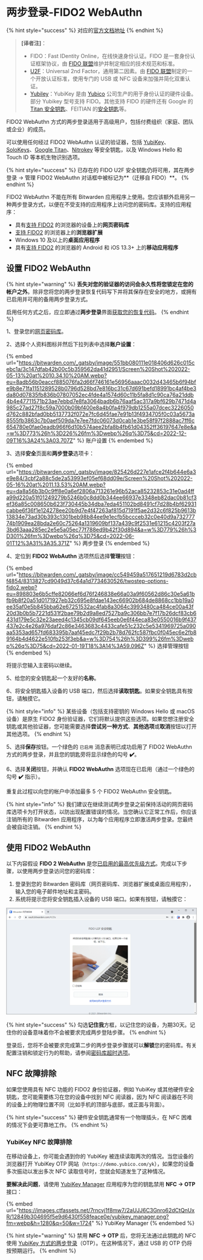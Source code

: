 # 两步登录-FIDO2 WebAuthn

{% hint style="success" %}
对应的[官方文档地址](https://bitwarden.com/help/article/setup-two-step-login-u2f/)
{% endhint %}

> **\[译者注]**：
>
> * FIDO：Fast IDentity Online，在线快速身份认证。FIDO 是一套身份认证框架协议，由 [FIDO 联盟](https://fidoalliance.org/)维护并制定相应的技术规范和标准。
> * [U2F](https://zh.wikipedia.org/wiki/%E9%80%9A%E7%94%A8%E7%AC%AC%E4%BA%8C%E5%9B%A0%E7%B4%A0)：Universal 2nd Factor，通用第二因素。由 [FIDO 联盟](https://fidoalliance.org/)制定的一个开放认证标准，使用专门的 USB 或 NFC 设备来加强并简化双重认证。
> * [Yubiley](https://zh.wikipedia.org/wiki/YubiKey)：YubiKey 是由 [Yubico](https://www.yubico.com/) 公司生产的用于身份认证的硬件设备。部分 Yubikey 型号支持 FIDO。其他支持 FIDO 的硬件还有 Google 的 [Titan 安全钥匙](https://cloud.google.com/titan-security-key)、FEITIAN 的[安全钥匙](https://www.ftsafe.com/Products/FIDO)等。

FIDO2 WebAuthn 方式的两步登录适用于高级用户，包括付费组织（家庭、团队或企业）的成员。&#x20;

可以使用任何经过 FIDO2 WebAuthn 认证的验证器，包括 [YubiKey](https://www.yubico.com/)、[SoloKeys](https://solokeys.com/)、[Google Titan](https://store.google.com/product/titan\_security\_key)、[Nitrokey](https://www.nitrokey.com/) 等安全钥匙，以及 Windows Hello 和 Touch ID 等本机生物识别选项。

{% hint style="success" %}
已存在的 FIDO U2F 安全钥匙仍将可用，其在两步登录 → 管理 FIDO2 WebAuthn 对话框中被标记为**（迁移自 FIDO）**。
{% endhint %}

FIDO2 WebAuthn 不能在所有 Bitwarden 应用程序上使用。您应该额外启用另一种两步登录方式，以便在不受支持的应用程序上访问您的密码库。支持的应用程序：

* 具有[支持 FIDO2](https://fidoalliance.org/fido2/fido2-web-authentication-webauthn/) 的浏览器的设备上的**网页密码库**
* [支持 FIDO2](https://fidoalliance.org/fido2/fido2-web-authentication-webauthn/) 的浏览器上的**浏览器扩展**
* Windows 10 及以上的**桌面应用程序**
* 具有[支持 FIDO2](https://fidoalliance.org/fido2/fido2-web-authentication-webauthn/) 的浏览器的 Android 和 iOS 13.3+ 上的**移动应用程序**

## 设置 FIDO2 WebAuthn <a href="#setup-fido-2-webauthn" id="setup-fido-2-webauthn"></a>

{% hint style="warning" %}
**丢失对您的验证器的访问会永久性将您锁定在您的帐户之外**。除非您将您的两步登录恢复代码写下并将其保存在安全的地方，或拥有已启用并可用的备用两步登录方式。

启用任何方式之后，应立即通过**两步登录**界面[获取您的恢复代码](../recovery-codes.md)。
{% endhint %}

1、登录您的[网页密码库](https://vault.bitwarden.com/)。

2、选择个人资料图标并然后下拉列表中选择**账户设置**：

{% embed url="https://bitwarden.com/_gatsby/image/551bb080111e018406d626c015cebc1a/3c147dfab42b00c5b359562da41d2951/Screen%20Shot%202022-05-13%20at%2010.34.10%20AM.webp?eu=8adb56b0eaccf885076fa2d66f746161e56956aaac0032d43465b6f94bfe9b8e71fa1151289528b0796d528bd7e816bc31c67d691befd18991bc4af4be3da80d07835fb836b07807052ec4fde4a1574d60c11b5fa8d1c90ca76a21ddb4b4e47711571b23ae7ebbd7e8fa3064badb6b76aaf5ac317a9bf629b7471d4a985c27ad27f8c59a7000b09bf400e8a4b0fa4f979db1255a07dcec3226050d762c882bfad0bb5137732f072e7fc6d45fae7e91b13f4934705f0c03a5673a8555fb3863c7b0aef509da7e7ee7fdc06073d0cab1e3be58f97f2888ac7ff6c654780e0fae0eadb966f6d10b574aee2bfa8b4fb61d04352ff36197647e8e&a=w%3D773%26h%3D226%26fm%3Dwebp%26q%3D75&cd=2022-12-09T16%3A24%3A03.707Z" %}
账户设置
{% endembed %}

3、选择**安全**页面和**两步登录**选项卡：

{% embed url="https://bitwarden.com/_gatsby/image/825426d227e1afce2f4b644e6a3e9e84/3cbf2a88c5de2a53993ef05ef68dd09e/Screen%20Shot%202022-05-16%20at%2011.13.53%20AM.webp?eu=da8a56b3b0c9ff8e0a6ef2806a713261e96b52aca85232853c31e0ad4ffa99d220a51f01249279b5246b0c8dd0b344ee66937e3348eb82dac0b81cf3ef36a85c008650b623f730445b34dba7eda451102bd8491cf7d28b4bf62931cabbe6f36f1e124278ee20b9d7e4f47263af815d7191f5ae2d32c6f825b9613b13834e73ad30b393c1301beb98b84ee9e1ecfb5bccceb32c0e40d9a73277774b1909ea28bda2e60c75264a1319609bf137a439c9f2531e61215c4203f27a3bd63aaa285ec2e5e5a05ec77f788ed9b42f30d894&a=w%3D779%26h%3D301%26fm%3Dwebp%26q%3D75&cd=2022-06-01T12%3A31%3A35.371Z" %}
两步登录
{% endembed %}

4、定位到 **FIDO2 WebAuthn** 选项然后选择**管理**按钮：

{% embed url="https://bitwarden.com/_gatsby/image/cc549459a517651219d6783d2cbf4854/8313827cd9049d37c64a1d7734630526/twostep-options-fido2.webp?eu=898803e6b5cffe82066ef6d76f246838e66a03a9f60562d86c30e5a61bfb9b8f20a51d0171927eb32c695e8fdae143ec66902b684de8868cc1bb19a0ee35af0e5b845bba62e67251532ac4fab8a3064c3993480ca484ce00a43f20d3b0b5b7221d531f2bae79b2d9a8ed7527ba9c306bb7e7f17b26dcf83cb6431d179e5c32e23aeed4c1345cb09df645eeb0e6f44eca83e0550016b9f437437e2c4e26a976daf2c86e3463683c4433cafe51c232c5e5341969725a090aa5353ad657fd683395b7aaf45edc7f29b2b78d762fc587fbc0f045ec6e2fb89164b4d4622e510fb253f3eb&a=w%3D754%26h%3D399%26fm%3Dwebp%26q%3D75&cd=2022-01-19T18%3A14%3A59.096Z" %}
选择管理按钮
{% endembed %}

将提示您输入主密码以继续。

5、给您的安全钥匙起一个友好的**名称**。

6、将安全钥匙插入设备的 USB 端口，然后选择**读取钥匙**。如果安全钥匙具有按钮，请触摸它。

{% hint style="info" %}
某些设备（包括支持密钥的 Windows Hello 或 macOS 设备）是原生 FIDO2 身份验证器，它们将默认提供这些选项。如果您想注册安全钥匙或其他验证器，您可能需要选择**尝试另一种方式**、**其他选项**或**取消**按钮以打开其他选项。
{% endhint %}

5、选择**保存**按钮。一个绿色的 `已启用` 消息表明已成功启用了 FIDO2 WebAuthn 方式的两步登录，并且您的钥匙旁将显示绿色的勾号 **✔️**。

6、选择**关闭**按钮，并确认 **FIDO2 WebAuthn** 选项现在已启用（通过一个绿色的勾号 **✔️** 指示）。

重复此过程以向您的帐户中添加最多 5 个 FIDO2 WebAuthn 安全钥匙。

{% hint style="info" %}
我们建议在继续测试两步登录之前保持活动的网页密码库选项卡为打开状态，以防出现配置错误的情况。当您确认它正常工作后，你应该注销所有的 Bitwarden 应用程序，以为每个应用程序立即激活两步登录。您最终会被自动注销。
{% endhint %}

## 使用 FIDO2 WebAuthn <a href="#use-fido-2-webauthn" id="use-fido-2-webauthn"></a>

以下内容假设 **FIDO 2 WebAuthn** 是您[已启用的最高优先级方式](../two-step-login-methods.md#using-multiple-methods)。完成以下步骤，以使用两步登录访问您的密码库：

1. 登录到您的 Bitwarden 密码库（网页密码库、浏览器扩展或桌面应用程序），输入您的电子邮件地址和主密码。
2. 系统将提示您将安全钥匙插入设备的 USB 端口。如果有按钮，请触摸它：

![FIDO2 提示](../../.gitbook/assets/u2f-web.png)

{% hint style="success" %}
勾选**记住我**方框，以记住您的设备，为期30天。记住你的设备意味着你不会被要求完成两步登陆步骤。
{% endhint %}

登录后，您将不会被要求完成第二步的两步登录步骤就可以**解锁**您的密码库。有关配置注销和锁定行为的帮助，请参阅[密码库超时选项](../../your-vault/vault-timeout-options.md)。

## NFC 故障排除 <a href="#nfc-troubleshooting" id="nfc-troubleshooting"></a>

如果您使用具有 NFC 功能的 FIDO2 身份验证器，例如 YubiKey 或其他硬件安全钥匙，您可能需要练习在您的设备中找到 NFC 阅读器，因为 NFC 阅读器在不同的设备上的物理位置不同（比如手机的顶部与底部，或正面与背面）。

{% hint style="success" %}
硬件安全钥匙通常有一个物理插头，在 NFC 困难的情况下会更可靠地工作。
{% endhint %}

### YubiKey NFC 故障排除 <a href="#troubleshooting-yubikey-nfc" id="troubleshooting-yubikey-nfc"></a>

在移动设备上，你可能会遇到你的 YubiKey 被连续读取两次的情况。当您设备的浏览器打开 YubiKey OTP 网站（`https://demo.yubico.com/yk`），如果您的设备多次振动以发出多次 NFC 读取信号时，您就会知道发生了这种情况。

**要解决此问题**，请使用 [YubiKey Manager](https://www.yubico.com/support/download/yubikey-manager/) 应用程序为您的钥匙禁用 **NFC → OTP** 接口：

{% embed url="https://images.ctfassets.net/7rncvj1f8mw7/2aUJJ6C3Gnro62dCtQnUxR/12849b304695f5e9d6430f558feace0e/yubikey_manager.png?fm=webp&h=1280&q=50&w=1724" %}
YubiKey Manager
{% endembed %}

{% hint style="warning" %}
禁用 **NFC → OTP** 后，您将无法通过此钥匙的 NFC 使用 [YubiKey 方式的两步登录](two-step-login-via-yubikey.md)（OTP）。在这种情况下，通过 USB 的 OTP 仍将按预期运行。
{% endhint %}
